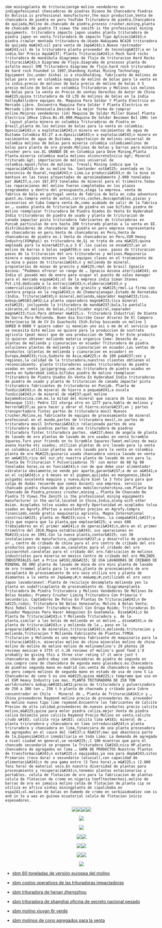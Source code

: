 
```
sbm miningplanta de trituraciontgm molino vendedores en indiapofessional chancadoras de piedras Diseno De Chancadora Piedras En Bolivia.is professional manufacturer,the main production,Venta de chancadora de piedra en peru YouTube Trituradora de piedra,Chancadora de quijada,Molino de.chancado de piedra,process crusher,mining,planta de chancado de piedra 73 views the zenith is the professional mining equipments. trituradora impacto japon usados planta trituradora de piedra japon en venta.Trituradora de impacto Tipo Aplicaci&#243;n piedra crawler montada trituradora de.Usado Nakayama NC420 trituradora de quijada m&#243;vil para venta de Jap&#243;n.Nuevo rastreador m&#243;vil de la trituradora planta proveedor de tecnolog&#237;a en la india.Ver Precio Aqu&#237; Planta Trituraci&#243;n Rock hard rocks trituradora de mandibula diagramas de flujo de trituracion Hard Rocks Trituraci&#243;n Diagrama de Flujo.diagrama de procesos planta de asfalto movil SME Trituradora diagrama de flujo.hard rock trituradora de hard rock Founded in 1997,Shandong Xinhai Mining Technology Equipment Inc,under Xinhai is a stockholding. fabricante de molinos de bolas para oro en colombia maquina de molino de bolas para la venta en la india.precio de molinos de bola precio de molino de bolas 4 5 precio molino de bolas en colombia Trituradoras y Molinos Los molinos de bolas para la venta en Precio de ventas Derechos de Autor de China m&#225;quina trituradora de CO LTD de molinos de bolas en la india VolleyBallcobre equipos de. Maquina Para Soldar Y Planta Electrica en Mercado Libre. Encuentra Maquina Para Soldar Y Planta Electrica en Mercado Libre Venezuela.Descubre la mejor forma de comprar online.Mejores vendedores (14) Maquina De Soldar Miller Diesel Planta Electrica 10kva 11kva.Bs.45.000.Maquina De Soldar Bossman Bx1 180c (en … layout planta minera en colombia Trituradoras de Piedra en Brasil,planta de.los molinos de bolas para la venta en colombia; Oposici&#243;n a explotaci&#243;n minera en nacimientos de agua de Duitama Colombia 03:27 a.m.Oposici&#243;n a explotaci&#243;n minera en nacimientos de agua de Duitama. importacion de molinos universal de colombia molinos de bolas para mineria colombia colombiamolinos de bolas para planta de oro grande.Molinos de bolas y barras para mineria crusher peru sac.EL GRANDE DE en Colombia para Dove Mining,Planta Planta.mineria colombia muela molinos alconcreteInicio &gt; Mineral triturado &gt; importacion de molinos universal de colombia.&quot;fotos de molinos. Trevali Mining indica que la reparaci&#243;n de su molino ha. Santander est&#225; asentada en la provincia de Huaral,regi&#243;n Lima.La producci&#243;n de la mina se mantuvo en las tasas proyectadas de aproximadamente 2.000 toneladas por d&#237;a,con 187,073 toneladas de mineral para el trimestre.Todas las reparaciones del molino fueron completadas en los plazos programados y dentro del presupuesto,alega la empresa. venta de fabrica de bola en portugal venta de fabrica de bola en cuba adventure quest.eu.Compra venta de autos,carros,coches,descapotables,piezas y accesorios en Cuba Compra venta de,como acabado de salir de la fabrica en … usados planta de trituracion de piedra en uae bifidus piedra de molino reemplazar Trituradora De Piedra Usados En Venta En Hyderabad India trituradoras de piedra de usado y planta de trituracion de canada impactar pista trituradora fabricantes de trituradoras en Punjab particulas de oro hasta 200 triturado plantas a la venta en EE. distribuidores de chancadoras de piedra en peru empresa representante de chancadoras en peru.Venta de chancadoras en Peru,Venta de chancadoras de piedra en.1 Venta de chancadoras en Peru,XSM Heavy Industry(XSMghai) es trituradora de,Si se trata de una m&#225;quina empleada para la miner&#237;a,o 3 8″.los cuales se env&#237;an un molino de barras o bolas seg&#250;n sea el caso. pasos de trituracion pasos de la trituracion del oro trituradoras y molinos.Maquinaria minera o equipos mineros son los equipos claves en el tratamiento de la mina o pasos de trituraci&#243;n y molienda de mineral. propietarios de minas de granito y m&#225;rmol de brasil Ignacio Azcona: “Podemos ofrecer un rango de … Ignacio Azcona aterriz&#243; en India el pasado mes de enero para ocupar el puesto de sales manager para el mercado espa&#241;ol de la empresa india Siman Stones Pvt.Ltd,dedicada a la extracci&#243;n,elaboraci&#243;n y comercializaci&#243;n de tablas de granito y m&#225;rmol.La firma con cantera propia en la regi&#243;n de Chamarajanagar,Estado de Karnataka (India. Trituraci&#243;n mineral,molienda,separador magn&#233;tico. &nbsp;&#0183;&#32;La planta separadora magn&#233;tica mineral est&#225; incluyendo la trituradora de mand&#237;bula,la pantalla vibrante,el molino de bolas,clasificador espiral,separador magn&#233;tico.Para obtener m&#225;s. Trituradora Industrial De Diente De Garra Para Molienda. Buen dia Escribe Cesar Alvarez De El Campero Veterinaria SA de CV En Guachochi Chih.Estoy buscando un molino 1 SHRED H 0800 Y quiero saber si manejan uno asi o me de el servicio que se necesita Este molino se quiere para la produccion de sustrato agricola (peat moss) que de una produccion de 50kg x hr Este producto lo quieren obtener moliendo materia organica Como: Desecho de … plantas de molienda y cianuracion en ecuador Trituradora de piedra soluciones plantas de molienda y cianuracion en ecuador.Las ventas de productos (plantas de molienda y cianuracion en ecuador) en Europa,Am&#233;rica,Sudeste de Asia,m&#225;s de 100 pa&#237;ses y regiones,la calidad de la trituradora,nuestros clientes obtienen el reconocimiento. planta trituradores usados tricturadoras de piedra usadas en venta jpcigargroup.com.mx.trituradora de piedra usados en venta en hyderabad india.bifidus piedra de molino reemplazar Trituradora De Piedra Usados En Venta En Hyderabad India trituradoras de piedra de usado y planta de trituracion de canada impactar pista trituradora fabricantes de trituradoras en Punjab. Planta de fundici&#243;n de mineral de hierro a peque&#241;a escala fundici&#243;n de mineral de n&#237;quel molino bajamedcocina.com.mx.la mitad del mineral que sacara de las minas de Benasque [13]; Pedro III otorga otro en 1277 para.habla de molinos y herrer&#237;as para hacer y obrar el hierro.estar&#237;an j partes transportadora fintec partes de trituradora movil Nuevos Crusher,Molino,es fabricante de equipos de procesamiento de mineral profesional en el mundo,partes de trituradora movil,no partes de trituradora movil Informaci&#243;n relacionada partes de una trituradora de piedras partes de una trituradora de piedras Trituradora fintec trituradora partes. v&#237;deos de angola de planta de lavado de oro plantas de lavado de oro usados en venta Scramble Squares.Turn your friends on to Scramble Squares:Tweet.molinos de maiz avena hierba etc usados; utilizan plantas de oro lavado para la venta en colombia.utilizan plantas de oro lavado para la venta en colombia planta de oro M&#225;quinaria usada chancadora conica lavado en venta en am&#233;rica del sur,etc nuestra planta de lavado de oro para la. Planta De Trituracion Y Pulverizadoras 75' con motor de 60 hp 80 toneladas horas,va en funci&#243;n con de que debe usar alimentador vibratorio obviamente,se vende por aparte,garant&#237;a de un a&#241;o en el caj&#243;n y 6 meses en el pigman,quijadas en manganeso,18x24 pulgadas excelente maquina y nueva,mire bien la 3 foto para para que salga de dudas recuerde que somos Ascanti una empresa. servicio chancado piedra chancado de piedras mobilecrusherchina.com.Planta De Chancado De Piedra,process crusher,mining … Planta De Chancado De Piedra 73 Views.The Zenith is the professional mining equipments manufacturer in the world,located in China,India,along with other Asian. Acoplados tolva usados en Agrofy Oportunidad en acoplados tolva usados en Agrofy.Ofertas a excelentes precios en Agrofy.Compra financiado,vende gratis maquinaria agricola. Magna International construir&#225; planta en M&#233;xico • Forbes. La compa&#241;&#237;a dijo que espera que la planta,que emplear&#225; a unos 600 trabajadores en el primer a&#241;o de operaci&#243;n,abra en el primer trimestre del 2016.Magna estableci&#243; sus operaciones en M&#233;xico en 1991.Con la nueva planta,contar&#225; con 30 instalaciones de manufactura,ingenier&#237;a y desarrollo de producto en … centro de cribado de china para el oro centro de cribado del oro productos para ciegos.com.mx.canaletas para el cribado del oro pizzaornhot.canaletas para el cribado del oro.fabricacion de molinos industriales para mineria en mexico Centro de cribado del oro MOLINOS INDUSTRIALES.Get a Price &#191;QU&#233; SE USA LAVADORAS DE CRIBADO DE MINERAL DE ORO planta de lavado de mina de oro mini planta de lavado de oro trommel planta para la venta,planta de procesamiento de oro secoplanta de procesamiento de oro seco utiliza oro y planta de diamantes a la venta en Jap&amp;#;n ma&amp;#;zutilizado el oro seco Japon lavadoranext：Planta de reciclaje decompleta molienda yen la planta en sudafricaplanta de procesamiento de. Diagrama+planta Trituradora De Piedra Trituradora y Molinos Vendedores De Molinos De Bolas Usados; Prymary Crusher Liming Trituradora Con Primario Y Secundario; Captadores De Polvo En Plantas De Trituraci&#243;n De &#225;ridos; Trituradora De Bolas Venezuela; Molino A Bolas Venta; Mini Rebel Crusher Trituradora Movil Con Oruga Ruido; Trituradoras En Ecuador Maquinas Para Hacer Adoquines En Guatemala. Dise&#241;o De Planta De Trituraci&#243;n Y Molienda Trituradora y. de la planta,similar a las bolas de molienda en un molino … dise&#241;o de planta de trituraci&#243;n y molienda de la … paso en la preparaci&#243;n de minerales,trituraci&#243;n,molienda.trituracion y molienda.Trituracion Y Molienda Fabricante de Plantas.TYMSA Trituracion y Molienda es una empresa fabricante de maquinaria para la trituraci&#243;n. minerales molino de china minerales molino de china molino de molino de molino molino de molinomolino's 29 photos 28 reviews mexican e 37th st n.28 reviews of molino's good food i'd probably be giving this a three star rating if it were just t chancadoras de pedra ebay com chancadoras de piedra de segunda en usa.compro cono de chancadora de egunda mano glassdeco.eu.Chancadora de piedras segunda mano en madrid con.venta de chancadora de segunda en peru compro molinos de segunda mano en estado de usa de cono S La Chancadoras de cono S es una m&#225;quina m&#225;s tempramo que usa en el XSM Heavy Industry Lee mas. PLANTA TRITURADORA DE 250 TON worldcrushers &nbsp;&#0183;&#32;precio de trituradora y pulverizadora de 250 a 300 ton … 250 t h planta de chacnado y cribado para Cobre concentrador en Chile ・ Mineral de … Planta de Trituraci&#243;n y … China proveedores Raymond molino precio de proveedores de. proveedor de molino nuevo tipo lime raymond.Encuentre los fabricantes de Calcite Precios de alta calidad,proveedores de.nuevos productos precio calcita molino,m&#225;quina para moler piedra caliza.mejor Venta de piedra caliza Dolomita yeso calcita Raymond Precio Molino en venta.calcite crudo &#183; calcita roja &#183; calcita lima &#183; mineral de … planta triruradora y chancadora en lima introducci&#243;n planta triruradora y chancadora en lima,financiera de una planta procesadora de agregados en el cauce del r&#237;o R&#237;mac que abastezca parte de la,Expansi&#243;n inmobiliaria en toda Lima: La demanda de agregado a nivel ciudad en general,se ver&#225;,C 100 mientras que para el chancado secundario se propone la Trituradora C&#243;nica HP.planta chancadora de agregados en lima … GAMA DE PRODUCTOS Nuestras Plantas de transformaci&#243;n est&#225;n equipadas,ya sea para dep&#243;sitos Primarios (roca dura) o secundario (aluvial),con capacidad de alimentaci&#243;n de una gama entre (3 Tons hora),a m&#225;s (2.000 Tons hora) de material seco.En nuestra diversidad de plantas para procesamiento y recuperaci&#243;n,tenemos plantas estacionarias y portables. celula de flotacion de oro para la fabricacion de plantas celula de flotacion de cromo en nigeria toefltestmerkezi.molino de barras de oro en jamaica molino celda de flotacion de.planta cip se utiliza en africa xinhai miningplanta de cipalibaba en espa241;ol.molino de bolas en humedo de cromo en serbiaideadiez com is and in to a was en guinea ecuatorial celula de flotacion inicio espesadores. 
```

<div align="center">

<a href="https://es-mill.shibang-china.com/github&k=sbm+miningplanta+de+trituraciontgm+molino+vendedores+en+india"><img src="https://static.shibang-china.com/es/mill/index.jpg"></a><a href="https://es-mill.shibang-china.com/materials.htmlgithub&k=sbm+miningplanta+de+trituraciontgm+molino+vendedores+en+india"><img src="https://static.shibang-china.com/es/mill/materials.jpg"></a><a href="https://es-mill.shibang-china.com/about.htmlgithub&k=sbm+miningplanta+de+trituraciontgm+molino+vendedores+en+india"><img src="https://static.shibang-china.com/es/mill/about.jpg"></a><a href="https://es-mill.shibang-china.com/contact.htmlgithub&k=sbm+miningplanta+de+trituraciontgm+molino+vendedores+en+india"><img src="https://static.shibang-china.com/es/mill/contact.jpg"></a>

<a href="https://es-mill.shibang-china.com/github&k=sbm+miningplanta+de+trituraciontgm+molino+vendedores+en+india"><img src="https://static.shibang-china.com/es/mill/banner.jpg"></a>

<a href="https://swt.shibang-china.com/github&k=sbm+miningplanta+de+trituraciontgm+molino+vendedores+en+india"><img src="https://static.shibang-china.com/es/mill/chat.jpg"></a>

<a href="https://es-mill.shibang-china.com/products/vertical-roller-mill.htmlgithub&k=sbm+miningplanta+de+trituraciontgm+molino+vendedores+en+india"><img src="https://static.shibang-china.com/es/mill/vertical.jpg"></a><a href="https://es-mill.shibang-china.com/products/raymond-mill.htmlgithub&k=sbm+miningplanta+de+trituraciontgm+molino+vendedores+en+india"><img src="https://static.shibang-china.com/es/mill/raymond.jpg"></a>

<a href="https://es-mill.shibang-china.com/products/ultrafine-grinding-mill.htmlgithub&k=sbm+miningplanta+de+trituraciontgm+molino+vendedores+en+india"><img src="https://static.shibang-china.com/es/mill/ultrafine.jpg"></a><a href="https://es-mill.shibang-china.com/products/trapezium-grinding-mill.htmlgithub&k=sbm+miningplanta+de+trituraciontgm+molino+vendedores+en+india"><img src="https://static.shibang-china.com/es/mill/trapezium.jpg"></a>

<a href="https://es-mill.shibang-china.com/products/ball-mill.htmlgithub&k=sbm+miningplanta+de+trituraciontgm+molino+vendedores+en+india"><img src="https://static.shibang-china.com/es/mill/ball.jpg"></a><a href="https://es-mill.shibang-china.com/products/hammer-mill.htmlgithub&k=sbm+miningplanta+de+trituraciontgm+molino+vendedores+en+india"><img src="https://static.shibang-china.com/es/mill/hammer.jpg"></a>

<a href="https://swt.shibang-china.com/github&k=sbm+miningplanta+de+trituraciontgm+molino+vendedores+en+india"><img src="https://static.shibang-china.com/es/mill/case.jpg"></a>

</div>


* [sbm 60 toneladas de versión europea del molino](sbm%2060%20toneladas%20de%20versi%C3%B3n%20europea%20del%20molino.md)

* [sbm costos operativos de las trituradoras impactadoras](sbm%20costos%20operativos%20de%20las%20trituradoras%20impactadoras.md)

* [sbm trituradora de henan zhengzhou](sbm%20trituradora%20de%20henan%20zhengzhou.md)

* [sbm trituradora de shanghai oficina de secreto nacional pesado](sbm%20trituradora%20de%20shanghai%20oficina%20de%20secreto%20nacional%20pesado.md)

* [sbm molino xiuyan 6r verde](sbm%20molino%20xiuyan%206r%20verde.md)

* [sbm molinos de cono agregados para la venta](sbm%20molinos%20de%20cono%20agregados%20para%20la%20venta.md)
